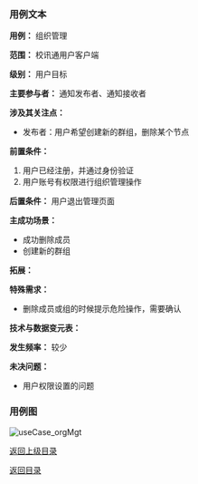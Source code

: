 

### 用例文本

**用例：** 组织管理

**范围：** 校讯通用户客户端

**级别：** 用户目标

**主要参与者：** 通知发布者、通知接收者

**涉及其关注点：**

- 发布者：用户希望创建新的群组，删除某个节点

**前置条件：** 


1. 用户已经注册，并通过身份验证
2. 用户账号有权限进行组织管理操作

**后置条件：** 用户退出管理页面

**主成功场景：**

- 成功删除成员
- 创建新的群组

**拓展：**
 
**特殊需求：** 

- 删除成员或组的时候提示危险操作，需要确认
	
	
**技术与数据变元表：**

**发生频率：** 较少

**未决问题：** 

- 用户权限设置的问题


### 用例图

![useCase_orgMgt](https://azurlin.oss-cn-beijing.aliyuncs.com/2019ldu_SE/usecase_image/uci_orgmgt.jpg)



[返回上级目录](useCase.md)

[返回目录](README.md)